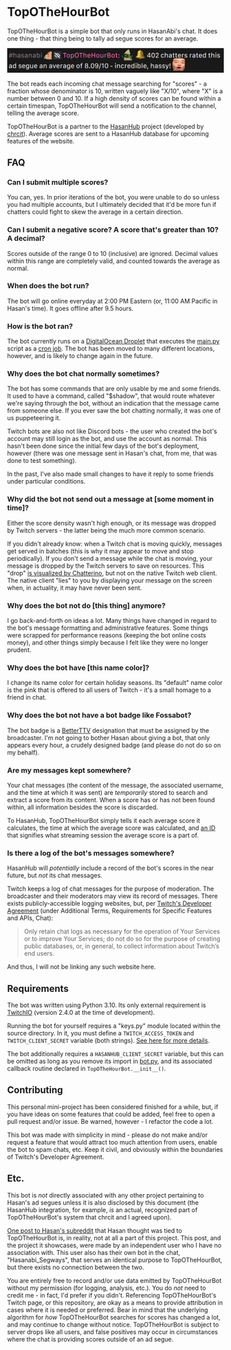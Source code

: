 # TopOTheHourBot

TopOTheHourBot is a simple bot that only runs in HasanAbi's chat. It does one thing - that thing being to tally ad segue scores for an average.

![](./.github/assets/example.png)

The bot reads each incoming chat message searching for "scores" - a fraction whose denominator is 10, written vaguely like "X/10", where "X" is a number between 0 and 10. If a high density of scores can be found within a certain timespan, TopOTheHourBot will send a notification to the channel, telling the average score.

TopOTheHourBot is a partner to the [HasanHub](https://www.hasanhub.com/) project (developed by [chrcit](https://twitter.com/chrcit)). Average scores are sent to a HasanHub database for upcoming features of the website.

## FAQ

### Can I submit multiple scores?

You can, yes. In prior iterations of the bot, you were unable to do so unless you had multiple accounts, but I ultimately decided that it'd be more fun if chatters could fight to skew the average in a certain direction.

### Can I submit a negative score? A score that's greater than 10? A decimal?

Scores outside of the range 0 to 10 (inclusive) are ignored. Decimal values within this range are completely valid, and counted towards the average as normal.

### When does the bot run?

The bot will go online everyday at 2:00 PM Eastern (or, 11:00 AM Pacific in Hasan's time). It goes offline after 9.5 hours.

### How is the bot ran?

The bot currently runs on a [DigitalOcean Droplet](https://www.digitalocean.com/products/droplets) that executes the [main.py](main.py) script as a [cron job](https://en.wikipedia.org/wiki/Cron). The bot has been moved to many different locations, however, and is likely to change again in the future.

### Why does the bot chat normally sometimes?

The bot has some commands that are only usable by me and some friends. It used to have a command, called "$shadow", that would route whatever we're saying through the bot, without an indication that the message came from someone else. If you ever saw the bot chatting normally, it was one of us puppeteering it.

Twitch bots are also not like Discord bots - the user who created the bot's account may still login as the bot, and use the account as normal. This hasn't been done since the initial few days of the bot's deployment, however (there was one message sent in Hasan's chat, from me, that was done to test something).

In the past, I've also made small changes to have it reply to some friends under particular conditions.

### Why did the bot not send out a message at [some moment in time]?

Either the score density wasn't high enough, or its message was dropped by Twitch servers - the latter being the much more common scenario.

If you didn't already know: when a Twitch chat is moving quickly, messages get served in batches (this is why it may appear to move and stop periodically). If you don't send a message while the chat is moving, your message is dropped by the Twitch servers to save on resources. This "drop" [is visualized by Chatterino](https://github.com/Chatterino/chatterino2/issues/1213), but not on the native Twitch web client. The native client "lies" to you by displaying your message on the screen when, in actuality, it may have never been sent.

### Why does the bot not do [this thing] anymore?

I go back-and-forth on ideas a lot. Many things have changed in regard to the bot's message formatting and administrative features. Some things were scrapped for performance reasons (keeping the bot online costs money), and other things simply because I felt like they were no longer prudent.

### Why does the bot have [this name color]?

I change its name color for certain holiday seasons. Its "default" name color is the pink that is offered to all users of Twitch - it's a small homage to a friend in chat.

### Why does the bot not have a bot badge like Fossabot?

The bot badge is a [BetterTTV](https://betterttv.com/) designation that must be assigned by the broadcaster. I'm not going to bother Hasan about giving a bot, that only appears every hour, a crudely designed badge (and please do not do so on my behalf).

### Are my messages kept somewhere?

Your chat messages (the content of the message, the associated username, and the time at which it was sent) are *temporarily* stored to search and extract a score from its content. When a score has or has not been found within, all information besides the score is discarded.

To HasanHub, TopOTheHourBot simply tells it each average score it calculates, the time at which the average score was calculated, and [an ID](https://en.wikipedia.org/wiki/Universally_unique_identifier) that signifies what streaming session the average score is a part of.

### Is there a log of the bot's messages somewhere?

HasanHub will *potentially* include a record of the bot's scores in the near future, but *not* its chat messages.

Twitch keeps a log of chat messages for the purpose of moderation. The broadcaster and their moderators may view its record of messages. There exists publicly-accessible logging websites, but, per [Twitch's Developer Agreement](https://www.twitch.tv/p/en/legal/developer-agreement/) (under Additional Terms, Requirements for Specific Features and APIs, Chat):

> Only retain chat logs as necessary for the operation of Your Services or to improve Your Services; do not do so for the purpose of creating public databases, or, in general, to collect information about Twitch’s end users.

And thus, I will not be linking any such website here.

## Requirements

The bot was written using Python 3.10. Its only external requirement is [TwitchIO](https://twitchio.dev/en/latest/) (version 2.4.0 at the time of development).

Running the bot for yourself requires a "keys.py" module located within the source directory. In it, you must define a `TWITCH_ACCESS_TOKEN` and `TWITCH_CLIENT_SECRET` variable (both strings). [See here for more details](https://dev.twitch.tv/docs/irc/authenticate-bot/).

The bot additionally requires a `HASANHUB_CLIENT_SECRET` variable, but this can be omitted as long as you remove its import in [bot.py](source/bot.py), and its associated callback routine declared in `TopOTheHourBot.__init__()`.

## Contributing

This personal mini-project has been considered finished for a while, but, if you have ideas on some features that could be added, feel free to open a pull request and/or issue. Be warned, however - I refactor the code a lot.

This bot was made with simplicity in mind - please do not make and/or request a feature that would attract too much attention from users, enable the bot to spam chats, etc. Keep it civil, and obviously within the boundaries of Twitch's Developer Agreement.

## Etc.

This bot is *not* directly associated with any other project pertaining to Hasan's ad segues unless it is also disclosed by this document (the HasanHub integration, for example, *is* an actual, recognized part of TopOTheHourBot's system that chrcit and I agreed upon).

[One post to Hasan's subreddit](https://www.reddit.com/r/okbuddyhasan/comments/102k9mu/stream_segways_visualized/) that Hasan thought was tied to TopOTheHourBot is, in reality, not at all a part of this project. This post, and the project it showcases, were made by an independent user who I have no association with. This user also has their own bot in the chat, "Hasanabi_Segways", that serves an identical purpose to TopOTheHourBot, but there exists no connection between the two.

You are entirely free to record and/or use data emitted by TopOTheHourBot without my permission (for logging, analysis, etc.). You do *not* need to credit me - in fact, I'd prefer if you didn't. Referencing TopOTheHourBot's Twitch page, or this repository, are okay as a means to provide attribution in cases where it is needed or preferred. Bear in mind that the underlying algorithm for *how* TopOTheHourBot searches for scores has changed a lot, and may continue to change without notice. TopOTheHourBot is subject to server drops like all users, and false positives may occur in circumstances where the chat is providing scores outside of an ad segue.
